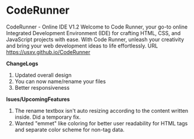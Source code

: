 # CodeRunner
CodeRunner - Online IDE V1.2
Welcome to Code Runner, your go-to online Integrated Development Environment (IDE) for crafting HTML, CSS, and JavaScript projects with ease. With Code Runner, unleash your creativity and bring your web development ideas to life effortlessly. URL https://usxv.github.io/CodeRunner 
  
**ChangeLogs**  
1. Updated overall design
2. You can now name/rename your files
3. Better responsiveness
   
**Isues/UpcomingFeatures**  
1. The rename textbox isn't auto resizing according to the content written inside. Did a temporary fix.  
2. Wanted "emmet" like coloring for better user readability for HTML tags and separate color scheme for non-tag data. 
